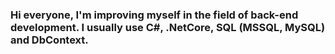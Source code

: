 ### Hi everyone, I'm improving myself in the field of back-end development. I usually use C#, .NetCore, SQL (MSSQL, MySQL) and DbContext.
